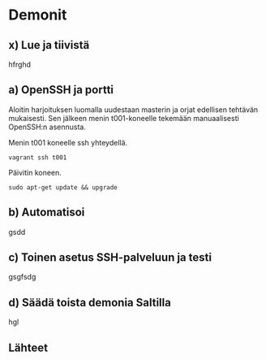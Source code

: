 # Demonit

## x) Lue ja tiivistä

hfrghd

## a) OpenSSH ja portti

Aloitin harjoituksen luomalla uudestaan masterin ja orjat edellisen tehtävän mukaisesti. Sen jälkeen menin t001-koneelle tekemään manuaalisesti OpenSSH:n asennusta.

Menin t001 koneelle ssh yhteydellä.

`vagrant ssh t001`

Päivitin koneen.

`sudo apt-get update && upgrade`



## b) Automatisoi

gsdd

## c) Toinen asetus SSH-palveluun ja testi

gsgfsdg

## d) Säädä toista demonia Saltilla

hgl

## Lähteet
